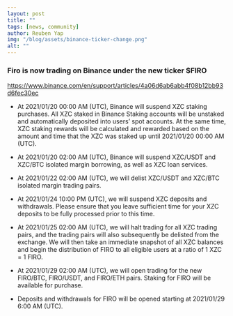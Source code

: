 ```yaml
---
layout: post
title: ""
tags: [news, community]
author: Reuben Yap
img: "/blog/assets/binance-ticker-change.png"
alt: ""
---
```


### Firo is now trading on Binance under the new ticker $FIRO

https://www.binance.com/en/support/articles/4a06d6ab6abb4f08b12bb93d6fec30ec

* At 2021/01/20 00:00 AM (UTC), Binance will suspend XZC staking purchases. All XZC staked in Binance Staking accounts will be unstaked and automatically deposited into users’ spot accounts. At the same time, XZC staking rewards will be calculated and rewarded based on the amount and time that the XZC was staked up until 2021/01/20 00:00 AM (UTC).

* At 2021/01/20 02:00 AM (UTC), Binance will suspend XZC/USDT and XZC/BTC isolated margin borrowing, as well as XZC loan services.

* At 2021/01/22 02:00 AM (UTC), we will delist XZC/USDT and XZC/BTC isolated margin trading pairs.

* At 2021/01/24 10:00 PM (UTC), we will suspend XZC deposits and withdrawals. Please ensure that you leave sufficient time for your XZC deposits to be fully processed prior to this time.

* At 2021/01/25 02:00 AM (UTC), we will halt trading for all XZC trading pairs, and the trading pairs will also subsequently be delisted from the exchange. We will then take an immediate snapshot of all XZC balances and begin the distribution of FIRO to all eligible users at a ratio of 1 XZC = 1 FIRO.

* At 2021/01/29 02:00 AM (UTC), we will open trading for the new FIRO/BTC, FIRO/USDT, and FIRO/ETH pairs. Staking for FIRO will be available for purchase.

* Deposits and withdrawals for FIRO will be opened starting at 2021/01/29 6:00 AM (UTC).